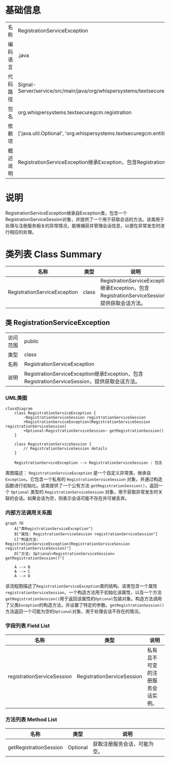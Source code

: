# 基础信息

|      |      |
|------|------|
| 名称 | RegistrationServiceException |
| 编码语言 | .java |
| 代码路径 | Signal-Server/service/src/main/java/org/whispersystems/textsecuregcm/registration/RegistrationServiceException.java |
| 包名 | org.whispersystems.textsecuregcm.registration |
| 依赖项 | ['java.util.Optional', 'org.whispersystems.textsecuregcm.entities.RegistrationServiceSession'] |
| 概述说明 | RegistrationServiceException继承Exception，包含RegistrationServiceSession并提供获取会话方法。 |

# 说明

RegistrationServiceException继承自Exception类，包含一个RegistrationServiceSession对象，并提供了一个用于获取会话的方法。该类用于处理与注册服务相关的异常情况，能够捕获并管理会话信息，以便在异常发生时进行相应的处理。

# 类列表 Class Summary

| 名称   | 类型  | 说明 |
|-------|------|-------------|
| RegistrationServiceException | class | RegistrationServiceException继承Exception，包含RegistrationServiceSession，提供获取会话方法。 |



## 类 RegistrationServiceException

|      |      |
|------|------|
| 访问范围 | public |
| 类型 | class |
| 名称 | RegistrationServiceException |
| 说明 | RegistrationServiceException继承Exception，包含RegistrationServiceSession，提供获取会话方法。 |


### UML类图

```mermaid
classDiagram
    class RegistrationServiceException {
        -RegistrationServiceSession registrationServiceSession
        +RegistrationServiceException(RegistrationServiceSession registrationServiceSession)
        +Optional~RegistrationServiceSession~ getRegistrationSession()
    }

    class RegistrationServiceSession {
        // RegistrationServiceSession details
    }

    RegistrationServiceException --> RegistrationServiceSession : 包含
```

类图描述：
`RegistrationServiceException` 是一个自定义异常类，继承自 `Exception`。它包含一个私有的 `RegistrationServiceSession` 对象，并通过构造函数进行初始化。该类提供了一个公有方法 `getRegistrationSession()`，返回一个 `Optional` 类型的 `RegistrationServiceSession` 对象，用于获取异常发生时关联的会话。如果会话为空，则表示会话可能不存在并可被丢弃。


### 内部方法调用关系图

```mermaid
graph TD
    A["类RegistrationServiceException"]
    B["属性: RegistrationServiceSession registrationServiceSession"]
    C["构造方法: RegistrationServiceException(RegistrationServiceSession registrationServiceSession)"]
    D["方法: Optional<RegistrationServiceSession> getRegistrationSession()"]

    A --> B
    A --> C
    A --> D
```

该流程图描述了`RegistrationServiceException`类的结构。该类包含一个属性`registrationServiceSession`，一个构造方法用于初始化该属性，以及一个方法`getRegistrationSession()`用于返回该属性的`Optional`包装对象。构造方法调用了父类`Exception`的构造方法，并设置了特定的参数。`getRegistrationSession()`方法返回一个可能为空的`Optional`对象，用于处理会话不存在的情况。

### 字段列表 Field List

| 名称  | 类型  | 说明 |
|-------|-------|------|
| registrationServiceSession | RegistrationServiceSession | 私有且不可变的注册服务会话实例。 |

### 方法列表 Method List

| 名称  | 类型  | 说明 |
|-------|-------|------|
| getRegistrationSession | Optional<RegistrationServiceSession> | 获取注册服务会话，可能为空。 |




